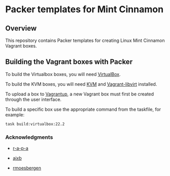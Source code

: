 # Packer templates for Mint Cinnamon

## Overview

This repository contains Packer templates for creating Linux Mint Cinnamon Vagrant boxes.

## Building the Vagrant boxes with Packer

To build the Virtualbox boxes, you will need [VirtualBox](https://www.virtualbox.org/wiki/Downloads).

To build the KVM boxes, you will need [KVM](https://help.ubuntu.com/community/KVM/Installation) and [Vagrant-libvirt](https://vagrant-libvirt.github.io/vagrant-libvirt/) installed.

To upload a box to [Vagrantup](https://app.vagrantup.com/), a new Vagrant box must first be created through the user interface.

To build a specific box use the appropriate command from the taskfile, for example:

```bash
task build:virtualbox:22.2
```

### Acknowledgments

- [r-a-p-a](https://github.com/r-a-p-a)

- [ajxb](https://github.com/ajxb/packer-linuxmint)

- [rmoesbergen](https://github.com/rmoesbergen/packer-linuxmint)
